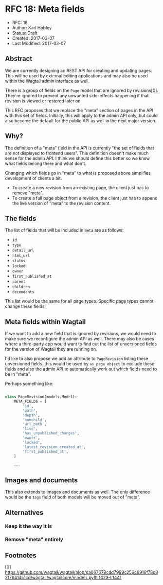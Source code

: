 # RFC 18: Meta fields

* RFC: 18
* Author: Karl Hobley
* Status: Draft
* Created: 2017-03-07
* Last Modified: 2017-03-07

## Abstract

We are currently designing an REST API for creating and updating pages. This
will be used by external editing applications and may also be used within
the Wagtail admin interface as well.

There is a group of fields on the ``Page`` model that are ignored by revisions[0].
They're ignored to prevent any unwanted side-effects happening if that revision
is viewed or restored later on.

This RFC proposes that we replace the "meta" section of pages in the API with
this set of fields. Initially, this will apply to the admin API only, but could
also become the default for the public API as well in the next major version.

## Why?

The definition of a "meta" field in the API is currently "the set of fields
that are not displayed to frontend users". This definition doesn't make much
sense for the admin API. I think we should define this better so we know what
fields belong there and what don't.

Changing which fields go in "meta" to what is proposed above simplifies
development of clients a bit.

- To create a new revision from an existing page, the client just has to remove
  "meta".
- To create a full page object from a revision, the client just has to append
  the live version of "meta" to the revision content.

## The fields

The list of fields that will be included in ``meta`` are as follows:

- ``id``
- ``type``
- ``detail_url``
- ``html_url``
- ``status``
- ``locked``
- ``owner``
- ``first_published_at``
- ``parent``
- ``children``
- ``decendants``

This list would be the same for all page types. Specific page types cannot
change these fields.

## Meta fields within Wagtail

If we want to add a new field that is ignored by revisions, we would need to
make sure we reconfigure the admin API as well. There may also be cases where
a third-party app would want to find out the list of unversioned fields for the
version of Wagtail they are running on.

I'd like to also propose we add an attribute to ``PageRevision`` listing these
unversioned fields. this would be used by ``as_page_object`` to exclude these
fields and also the admin API to automatically work out which fields need to be
in "meta".

Perhaps something like:

```python

class PageRevision(models.Model):
    META_FIELDS = [
        'id',
        'path',
        'depth',
        'numchild',
        'url_path',
        'live',
        'has_unpublished_changes',
        'owner',
        'locked',
        'latest_revision_created_at',
        'first_published_at',
    ]

    ...
```

## Images and documents

This also extends to images and documents as well. The only difference would be
the ``tags`` field of both models will be moved out of "meta".

## Alternatives

### Keep it the way it is

### Remove "meta" entirely

## Footnotes

[0] https://github.com/wagtail/wagtail/blob/da067679cdd7999c256c8916f78c82f7641d51cd/wagtail/wagtailcore/models.py#L1423-L1441
